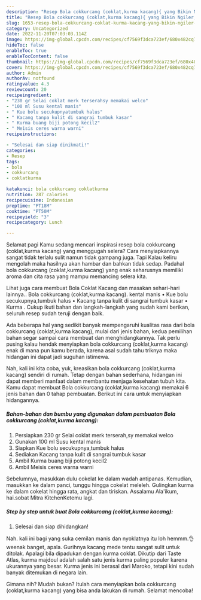 ```yaml
---
description: "Resep Bola cokkurcang (coklat,kurma kacang){ yang Bikin Ngiler,  Menu Buat lebaran"
title: "Resep Bola cokkurcang (coklat,kurma kacang){ yang Bikin Ngiler,  Menu Buat lebaran"
slug: 1653-resep-bola-cokkurcang-coklat-kurma-kacang-yang-bikin-ngiler-menu-buat-lebaran
category: Uncategorized
date: 2022-11-20T07:03:03.114Z
image: https://img-global.cpcdn.com/recipes/cf7569f3dca723ef/680x482cq70/bola-cokkurcang-coklatkurma-kacang-foto-resep-utama.jpg
hideToc: false
enableToc: true
enableTocContent: false
thumbnail: https://img-global.cpcdn.com/recipes/cf7569f3dca723ef/680x482cq70/bola-cokkurcang-coklatkurma-kacang-foto-resep-utama.jpg
cover: https://img-global.cpcdn.com/recipes/cf7569f3dca723ef/680x482cq70/bola-cokkurcang-coklatkurma-kacang-foto-resep-utama.jpg
author: Admin
authorAv: notfound
ratingvalue: 4.3
reviewcount: 20
recipeingredient:
- "230 gr Selai coklat merk terserahsy memakai welco"
- "100 ml Susu kental manis"
- " Kue bolu secukupnyatumbuk halus"
- " Kacang tanpa kulit di sangrai tumbuk kasar"
- " Kurma buang biji potong kecil2"
- " Meisis ceres warna warni"
recipeinstructions:

- "Selesai dan siap dinikmati!"
categories:
- Resep
tags:
- bola
- cokkurcang
- coklatkurma

katakunci: bola cokkurcang coklatkurma 
nutrition: 287 calories
recipecuisine: Indonesian
preptime: "PT18M"
cooktime: "PT50M"
recipeyield: "3"
recipecategory: Lunch

---
```



Selamat pagi Kamu sedang mencari inspirasi resep bola cokkurcang (coklat,kurma kacang) yang menggugah selera? Cara menyiapkannya sangat tidak terlalu sulit namun tidak gampang juga. Tapi Kalau keliru mengolah maka hasilnya akan hambar dan bahkan tidak sedap. Padahal bola cokkurcang (coklat,kurma kacang) yang enak seharusnya memiliki aroma dan cita rasa yang mampu memancing selera kita.


Lihat juga cara membuat Bola Coklat Kacang dan masakan sehari-hari lainnya.. Bola cokkurcang (coklat,kurma kacang). kental manis • Kue bolu secukupnya,tumbuk halus • Kacang tanpa kulit di sangrai tumbuk kasar • Kurma . Cukup ikuti bahan dan langkah-langkah yang sudah kami berikan, seluruh resep sudah teruji dengan baik.

Ada beberapa hal yang sedikit banyak mempengaruhi kualitas rasa dari bola cokkurcang (coklat,kurma kacang), mulai dari jenis bahan, kedua pemilihan bahan segar sampai cara membuat dan menghidangkannya. Tak perlu pusing kalau hendak menyiapkan bola cokkurcang (coklat,kurma kacang) enak di mana pun kamu berada, karena asal sudah tahu triknya maka hidangan ini dapat jadi suguhan istimewa.


Nah, kali ini kita coba, yuk, kreasikan bola cokkurcang (coklat,kurma kacang) sendiri di rumah. Tetap dengan bahan sederhana, hidangan ini dapat memberi manfaat dalam membantu menjaga kesehatan tubuh kita. Kamu dapat membuat Bola cokkurcang (coklat,kurma kacang) memakai 6 jenis bahan dan 0 tahap pembuatan. Berikut ini cara untuk menyiapkan hidangannya.

<!--inarticleads1-->

##### Bahan-bahan dan bumbu yang digunakan dalam pembuatan Bola cokkurcang (coklat,kurma kacang):

1. Persiapkan 230 gr Selai coklat merk terserah,sy memakai welco
1. Gunakan 100 ml Susu kental manis
1. Siapkan  Kue bolu secukupnya,tumbuk halus
1. Sediakan  Kacang tanpa kulit di sangrai tumbuk kasar
1. Ambil  Kurma buang biji potong kecil2
1. Ambil  Meisis ceres warna warni


Sebelumnya, masukkan dulu cokelat ke dalam wadah antipanas. Kemudian, masukkan ke dalam panci, tunggu hingga cokelat meleleh. Gulingkan kurma ke dalam cokelat hingga rata, angkat dan tiriskan. Assalamu Ala&#39;ikum, hai.sobat Mitra KitchenKetemu lagi. 

<!--inarticleads2-->

##### Step by step untuk buat Bola cokkurcang (coklat,kurma kacang):


1. Selesai dan siap dihidangkan!

Nah. kali ini bagi yang suka cemilan manis dan nyoklatnya itu loh hemmm.👌 weenak banget, apala. Gurihnya kacang mede tentu sangat sulit untuk ditolak. Apalagi bila dipadukan dengan kurma coklat. Dikutip dari Taste Atlas, kurma majdoul adalah salah satu jenis kurma paling populer karena ukurannya yang besar. Kurma jenis ini berasal dari Maroko, tetapi kini sudah banyak ditemukan di negara lain. 

Gimana nih? Mudah bukan? Itulah cara menyiapkan bola cokkurcang (coklat,kurma kacang) yang bisa anda lakukan di rumah. Selamat mencoba!
